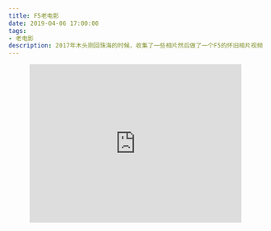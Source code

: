 ```yaml
---
title: F5老电影
date: 2019-04-06 17:00:00
tags:
- 老电影
description: 2017年木头刚回珠海的时候，收集了一些相片然后做了一个F5的怀旧相片视频，比较有代表性。点击“阅读全文“，然后点击全屏观看。
---
```


<center><iframe width="420" height="315" src="https://v.qq.com/txp/iframe/player.html?vid=g0394whrrwi" frameborder="0" allowfullscreen></iframe></center>
